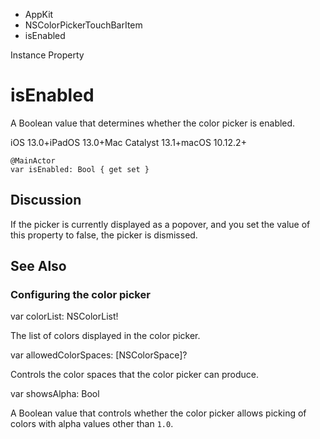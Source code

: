 

- AppKit
- NSColorPickerTouchBarItem
-  isEnabled 

Instance Property

# isEnabled

A Boolean value that determines whether the color picker is enabled.

iOS 13.0+iPadOS 13.0+Mac Catalyst 13.1+macOS 10.12.2+

``` source
@MainActor
var isEnabled: Bool { get set }
```

## Discussion

If the picker is currently displayed as a popover, and you set the value of this property to false, the picker is dismissed.

## See Also

### Configuring the color picker

var colorList: NSColorList!

The list of colors displayed in the color picker.

var allowedColorSpaces: [NSColorSpace]?

Controls the color spaces that the color picker can produce.

var showsAlpha: Bool

A Boolean value that controls whether the color picker allows picking of colors with alpha values other than `1.0`.


